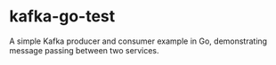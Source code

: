 # kafka-go-test
A simple Kafka producer and consumer example in Go, demonstrating message passing between two services.
